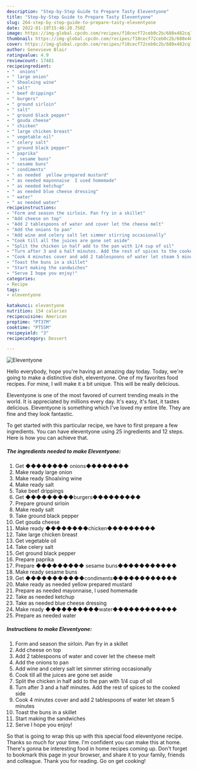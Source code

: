 ```yaml
---
description: "Step-by-Step Guide to Prepare Tasty Eleventyone"
title: "Step-by-Step Guide to Prepare Tasty Eleventyone"
slug: 264-step-by-step-guide-to-prepare-tasty-eleventyone
date: 2022-01-19T15:46:28.750Z
image: https://img-global.cpcdn.com/recipes/f10cecf72ceb0c2b/680x482cq70/eleventyone-recipe-main-photo.jpg
thumbnail: https://img-global.cpcdn.com/recipes/f10cecf72ceb0c2b/680x482cq70/eleventyone-recipe-main-photo.jpg
cover: https://img-global.cpcdn.com/recipes/f10cecf72ceb0c2b/680x482cq70/eleventyone-recipe-main-photo.jpg
author: Genevieve Blair
ratingvalue: 4.9
reviewcount: 17481
recipeingredient:
- "  onions"
- " large onion"
- " Shoalxing wine"
- " salt"
- " beef drippings"
- " burgers"
- " ground sirloin"
- " salt"
- " ground black pepper"
- " gouda cheese"
- " chicken"
- " large chicken breast"
- " vegetable oil"
- " celery salt"
- " ground black pepper"
- " paprika"
- "  sesame buns"
- " sesame buns"
- " condiments"
- " as needed  yellow prepared mustard"
- " as needed mayonnaise  I used homemade"
- " as needed ketchup"
- " as needed blue cheese dressing"
- " water"
- " as needed water"
recipeinstructions:
- "Form and season the sirloin. Pan fry in a skillet"
- "Add cheese on top"
- "Add 2 tablespoons of water and cover let the cheese melt"
- "Add the onions to pan"
- "Add wine and celery salt let simmer stirring occasionally"
- "Cook till all the juices are gone set aside"
- "Split the chicken in half add to the pan with 1/4 cup of oil"
- "Turn after 3 and a half minutes. Add the rest of spices to the cooked side"
- "Cook 4 minutes cover and add 2 tablespoons of water let steam 5 minutes"
- "Toast the buns in a skillet"
- "Start making the sandwiches"
- "Serve I hope you enjoy!"
categories:
- Recipe
tags:
- eleventyone

katakunci: eleventyone 
nutrition: 154 calories
recipecuisine: American
preptime: "PT37M"
cooktime: "PT55M"
recipeyield: "3"
recipecategory: Dessert

---
```



![Eleventyone](https://img-global.cpcdn.com/recipes/f10cecf72ceb0c2b/680x482cq70/eleventyone-recipe-main-photo.jpg)

Hello everybody, hope you're having an amazing day today. Today, we're going to make a distinctive dish, eleventyone. One of my favorites food recipes. For mine, I will make it a bit unique. This will be really delicious.

Eleventyone is one of the most favored of current trending meals in the world. It is appreciated by millions every day. It's easy, it's fast, it tastes delicious. Eleventyone is something which I've loved my entire life. They are fine and they look fantastic.




To get started with this particular recipe, we have to first prepare a few ingredients. You can have eleventyone using 25 ingredients and 12 steps. Here is how you can achieve that.

<!--inarticleads1-->

##### The ingredients needed to make Eleventyone:

1. Get  ◆◆◆◆◆◆◆◆ onions◆◆◆◆◆◆◆◆
1. Make ready  large onion
1. Make ready  Shoalxing wine
1. Make ready  salt
1. Take  beef drippings
1. Get  ◆◆◆◆◆◆◆◆◆burgers◆◆◆◆◆◆◆◆◆
1. Prepare  ground sirloin
1. Make ready  salt
1. Take  ground black pepper
1. Get  gouda cheese
1. Make ready  ◆◆◆◆◆◆◆◆chicken◆◆◆◆◆◆◆◆◆
1. Take  large chicken breast
1. Get  vegetable oil
1. Take  celery salt
1. Get  ground black pepper
1. Prepare  paprika
1. Prepare  ◆◆◆◆◆◆◆◆◆ sesame buns◆◆◆◆◆◆◆◆◆◆◆
1. Make ready  sesame buns
1. Get  ◆◆◆◆◆◆◆◆◆◆◆condiments◆◆◆◆◆◆◆◆◆◆◆◆
1. Make ready  as needed  yellow prepared mustard
1. Prepare  as needed mayonnaise,  I used homemade
1. Take  as needed ketchup
1. Take  as needed blue cheese dressing
1. Make ready  ◆◆◆◆◆◆◆◆◆◆water◆◆◆◆◆◆◆◆◆◆◆◆
1. Prepare  as needed water




<!--inarticleads2-->

##### Instructions to make Eleventyone:

1. Form and season the sirloin. Pan fry in a skillet
1. Add cheese on top
1. Add 2 tablespoons of water and cover let the cheese melt
1. Add the onions to pan
1. Add wine and celery salt let simmer stirring occasionally
1. Cook till all the juices are gone set aside
1. Split the chicken in half add to the pan with 1/4 cup of oil
1. Turn after 3 and a half minutes. Add the rest of spices to the cooked side
1. Cook 4 minutes cover and add 2 tablespoons of water let steam 5 minutes
1. Toast the buns in a skillet
1. Start making the sandwiches
1. Serve I hope you enjoy!




So that is going to wrap this up with this special food eleventyone recipe. Thanks so much for your time. I'm confident you can make this at home. There's gonna be interesting food in home recipes coming up. Don't forget to bookmark this page in your browser, and share it to your family, friends and colleague. Thank you for reading. Go on get cooking!
